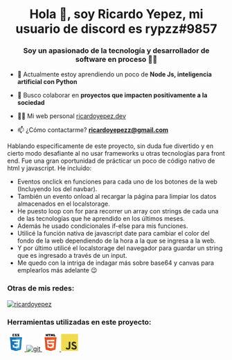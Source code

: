 <h1 align="center">Hola 👋, soy Ricardo Yepez, mi usuario de discord es rypzz#9857</h1>
<h3 align="center">Soy un apasionado de la tecnología y desarrollador de software en proceso 👨‍💻</h3>

- 🌱 Actualmente estoy aprendiendo un poco de **Node Js, inteligencia artificial con Python**

- 👯 Busco colaborar en **proyectos que impacten positivamente a la sociedad**

- 👨‍💻 Mi web personal [ricardoyepez.dev](ricardoyepez.dev)

- 📫 ¿Cómo contactarme? **ricardoyepezz@gmail.com**

Hablando especificamente de este proyecto, sin duda fue divertido y en cierto modo desafiante al no usar frameworks u otras tecnologías para front end. Fue una gran oportunidad de prácticar un poco de código nativo de html y javascript. He incluido: 

- Eventos onclick en funciones para cada uno de los botones de la web (Incluyendo los del navbar). 
- También un evento onload al recargar la página para limpiar los datos almacenados en el localstorage.
- He puesto loop con for para recorrer un array con strings de cada una de las tecnologías que he aprendido en los últimos meses.
- Además he usado condicionales if-else para mis funciones.
- Utilicé la función nativa de javascript date para cambiar el color del fondo de la web dependiendo de la hora a la que se ingresa a la web.
- Y por último utilicé el localstorage del navegador para guardar un string que es ingresado a través de un input.
- Me quedo con la intriga de indagar más sobre base64 y canvas para emplearlos más adelante 😉

<h3 align="left">Otras de mis redes:</h3>
<p align="left">
<a href="https://linkedin.com/in/ricardoyepez" target="blank"><img align="center" src="https://raw.githubusercontent.com/rahuldkjain/github-profile-readme-generator/master/src/images/icons/Social/linked-in-alt.svg" alt="ricardoyepez" height="30" width="40" /></a>
</p>

<h3 align="left">Herramientas utilizadas en este proyecto:</h3>
<p align="left"> <a href="https://www.w3schools.com/css/" target="_blank" rel="noreferrer"> <img src="https://raw.githubusercontent.com/devicons/devicon/master/icons/css3/css3-original-wordmark.svg" alt="css3" width="40" height="40"/> </a> <a href="https://git-scm.com/" target="_blank" rel="noreferrer"> <img src="https://www.vectorlogo.zone/logos/git-scm/git-scm-icon.svg" alt="git" width="40" height="40"/> </a> <a href="https://www.w3.org/html/" target="_blank" rel="noreferrer"> <img src="https://raw.githubusercontent.com/devicons/devicon/master/icons/html5/html5-original-wordmark.svg" alt="html5" width="40" height="40"/> </a> <a href="https://developer.mozilla.org/en-US/docs/Web/JavaScript" target="_blank" rel="noreferrer"> <img src="https://raw.githubusercontent.com/devicons/devicon/master/icons/javascript/javascript-original.svg" alt="javascript" width="40" height="40"/> </a> </p>
